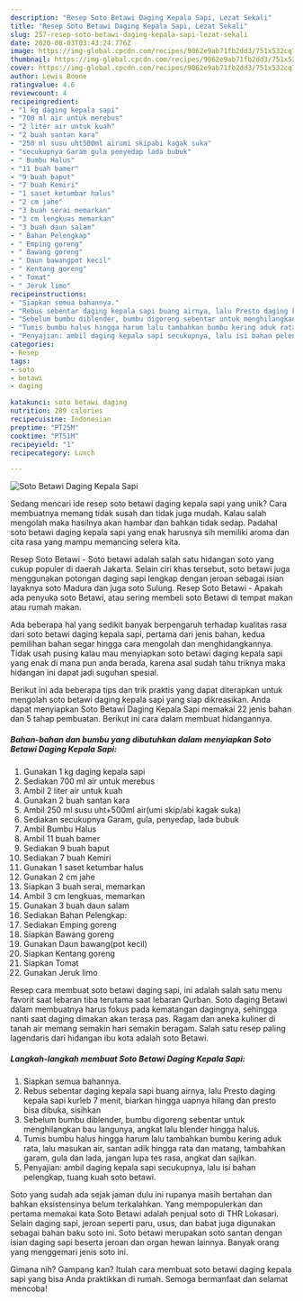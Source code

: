 ```yaml
---
description: "Resep Soto Betawi Daging Kepala Sapi, Lezat Sekali"
title: "Resep Soto Betawi Daging Kepala Sapi, Lezat Sekali"
slug: 257-resep-soto-betawi-daging-kepala-sapi-lezat-sekali
date: 2020-08-03T03:43:24.776Z
image: https://img-global.cpcdn.com/recipes/9062e9ab71fb2dd3/751x532cq70/soto-betawi-daging-kepala-sapi-foto-resep-utama.jpg
thumbnail: https://img-global.cpcdn.com/recipes/9062e9ab71fb2dd3/751x532cq70/soto-betawi-daging-kepala-sapi-foto-resep-utama.jpg
cover: https://img-global.cpcdn.com/recipes/9062e9ab71fb2dd3/751x532cq70/soto-betawi-daging-kepala-sapi-foto-resep-utama.jpg
author: Lewis Boone
ratingvalue: 4.6
reviewcount: 4
recipeingredient:
- "1 kg daging kepala sapi"
- "700 ml air untuk merebus"
- "2 liter air untuk kuah"
- "2 buah santan kara"
- "250 ml susu uht500ml airumi skipabi kagak suka"
- "secukupnya Garam gula penyedap lada bubuk"
- " Bumbu Halus"
- "11 buah bamer"
- "9 buah baput"
- "7 buah Kemiri"
- "1 saset ketumbar halus"
- "2 cm jahe"
- "3 buah serai memarkan"
- "3 cm lengkuas memarkan"
- "3 buah daun salam"
- " Bahan Pelengkap"
- " Emping goreng"
- " Bawang goreng"
- " Daun bawangpot kecil"
- " Kentang goreng"
- " Tomat"
- " Jeruk limo"
recipeinstructions:
- "Siapkan semua bahannya."
- "Rebus sebentar daging kepala sapi buang airnya, lalu Presto daging kepala sapi kurleb 7 menit, biarkan hingga uapnya hilang dan presto bisa dibuka, sisihkan"
- "Sebelum bumbu diblender, bumbu digoreng sebentar untuk menghilangkan bau langunya, angkat lalu blender hingga halus."
- "Tumis bumbu halus hingga harum lalu tambahkan bumbu kering aduk rata, lalu masukan air, santan adik hingga rata dan matang, tambahkan garam, gula dan lada, jangan lupa tes rasa, angkat dan sajikan."
- "Penyajian: ambil daging kepala sapi secukupnya, lalu isi bahan pelengkap, tuang kuah soto betawi."
categories:
- Resep
tags:
- soto
- betawi
- daging

katakunci: soto betawi daging 
nutrition: 289 calories
recipecuisine: Indonesian
preptime: "PT25M"
cooktime: "PT51M"
recipeyield: "1"
recipecategory: Lunch

---
```



![Soto Betawi Daging Kepala Sapi](https://img-global.cpcdn.com/recipes/9062e9ab71fb2dd3/751x532cq70/soto-betawi-daging-kepala-sapi-foto-resep-utama.jpg)

Sedang mencari ide resep soto betawi daging kepala sapi yang unik? Cara membuatnya memang tidak susah dan tidak juga mudah. Kalau salah mengolah maka hasilnya akan hambar dan bahkan tidak sedap. Padahal soto betawi daging kepala sapi yang enak harusnya sih memiliki aroma dan cita rasa yang mampu memancing selera kita.

Resep Soto Betawi - Soto betawi adalah salah satu hidangan soto yang cukup populer di daerah Jakarta. Selain ciri khas tersebut, soto betawi juga menggunakan potongan daging sapi lengkap dengan jeroan sebagai isian layaknya soto Madura dan juga soto Sulung. Resep Soto Betawi - Apakah ada penyuka soto Betawi, atau sering membeli soto Betawi di tempat makan atau rumah makan.

Ada beberapa hal yang sedikit banyak berpengaruh terhadap kualitas rasa dari soto betawi daging kepala sapi, pertama dari jenis bahan, kedua pemilihan bahan segar hingga cara mengolah dan menghidangkannya. Tidak usah pusing kalau mau menyiapkan soto betawi daging kepala sapi yang enak di mana pun anda berada, karena asal sudah tahu triknya maka hidangan ini dapat jadi suguhan spesial.


Berikut ini ada beberapa tips dan trik praktis yang dapat diterapkan untuk mengolah soto betawi daging kepala sapi yang siap dikreasikan. Anda dapat menyiapkan Soto Betawi Daging Kepala Sapi memakai 22 jenis bahan dan 5 tahap pembuatan. Berikut ini cara dalam membuat hidangannya.

<!--inarticleads1-->

##### Bahan-bahan dan bumbu yang dibutuhkan dalam menyiapkan Soto Betawi Daging Kepala Sapi:

1. Gunakan 1 kg daging kepala sapi
1. Sediakan 700 ml air untuk merebus
1. Ambil 2 liter air untuk kuah
1. Gunakan 2 buah santan kara
1. Ambil 250 ml susu uht+500ml air(umi skip/abi kagak suka)
1. Sediakan secukupnya Garam, gula, penyedap, lada bubuk
1. Ambil  Bumbu Halus
1. Ambil 11 buah bamer
1. Sediakan 9 buah baput
1. Sediakan 7 buah Kemiri
1. Gunakan 1 saset ketumbar halus
1. Gunakan 2 cm jahe
1. Siapkan 3 buah serai, memarkan
1. Ambil 3 cm lengkuas, memarkan
1. Gunakan 3 buah daun salam
1. Sediakan  Bahan Pelengkap:
1. Sediakan  Emping goreng
1. Siapkan  Bawang goreng
1. Gunakan  Daun bawang(pot kecil)
1. Siapkan  Kentang goreng
1. Siapkan  Tomat
1. Gunakan  Jeruk limo


Resep cara membuat soto betawi daging sapi, ini adalah salah satu menu favorit saat lebaran tiba terutama saat lebaran Qurban. Soto daging Betawi dalam membuatnya harus fokus pada kematangan dagingnya, sehingga nanti saat daging dimakan akan terasa pas. Ragam dan aneka kuliner di tanah air memang semakin hari semakin beragam. Salah satu resep paling lagendaris dari hidangan ibu kota adalah soto Betawi. 

<!--inarticleads2-->

##### Langkah-langkah membuat Soto Betawi Daging Kepala Sapi:

1. Siapkan semua bahannya.
1. Rebus sebentar daging kepala sapi buang airnya, lalu Presto daging kepala sapi kurleb 7 menit, biarkan hingga uapnya hilang dan presto bisa dibuka, sisihkan
1. Sebelum bumbu diblender, bumbu digoreng sebentar untuk menghilangkan bau langunya, angkat lalu blender hingga halus.
1. Tumis bumbu halus hingga harum lalu tambahkan bumbu kering aduk rata, lalu masukan air, santan adik hingga rata dan matang, tambahkan garam, gula dan lada, jangan lupa tes rasa, angkat dan sajikan.
1. Penyajian: ambil daging kepala sapi secukupnya, lalu isi bahan pelengkap, tuang kuah soto betawi.


Soto yang sudah ada sejak jaman dulu ini rupanya masih bertahan dan bahkan eksistensinya belum terkalahkan. Yang mempopulerkan dan pertama memakai kata Soto Betawi adalah penjual soto di THR Lokasari. Selain daging sapi, jeroan seperti paru, usus, dan babat juga digunakan sebagai bahan baku soto ini. Soto betawi merupakan soto santan dengan isian daging sapi beserta jeroan dan organ hewan lainnya. Banyak orang yang menggemari jenis soto ini. 

Gimana nih? Gampang kan? Itulah cara membuat soto betawi daging kepala sapi yang bisa Anda praktikkan di rumah. Semoga bermanfaat dan selamat mencoba!
